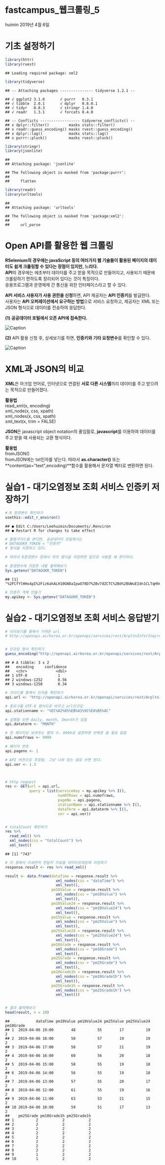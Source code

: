 fastcampus\_웹크롤링\_5
================
huimin
2019년 4월 6일

기초 설정하기
=============

``` r
library(httr)
library(rvest)
```

    ## Loading required package: xml2

``` r
library(tidyverse)
```

    ## -- Attaching packages --------------- tidyverse 1.2.1 --

    ## √ ggplot2 3.1.0       √ purrr   0.3.1  
    ## √ tibble  2.0.1       √ dplyr   0.8.0.1
    ## √ tidyr   0.8.3       √ stringr 1.4.0  
    ## √ readr   1.3.1       √ forcats 0.4.0

    ## -- Conflicts ------------------ tidyverse_conflicts() --
    ## x dplyr::filter()         masks stats::filter()
    ## x readr::guess_encoding() masks rvest::guess_encoding()
    ## x dplyr::lag()            masks stats::lag()
    ## x purrr::pluck()          masks rvest::pluck()

``` r
library(stringr)
library(jsonlite)
```

    ## 
    ## Attaching package: 'jsonlite'

    ## The following object is masked from 'package:purrr':
    ## 
    ##     flatten

``` r
library(readr)
library(urltools)
```

    ## 
    ## Attaching package: 'urltools'

    ## The following object is masked from 'package:xml2':
    ## 
    ##     url_parse

Open API를 활용한 웹 크롤링
===========================

**RSelenium의 경우에는 javaScript 등의 여러가지 웹 기술들이 활용된 페이지의 데이터도 쉽게 크롤링할 수 있다는 장점이 있지만, 느리다.**<br> **API**의 경우에는 에초부터 데이터를 주고 받을 목적으로 만들어지고, 사용되기 때문에 크롤링하기 편하도록 정리되어 있다는 것이 특징이다.<br> 응용프로그램과 운영체제 간 통신을 위한 인터페이스라고 할 수 있다.

**API 서비스 사용자가 사용 권한을 신청**하면, API 제공자는 **API 인증키**를 발급한다.<br> 사용자는 **API 오퍼레이션에서 요구하는 방법**으로 서비스 요청하고, 제공자는 XML 또는 JSON 형식으로 데이터를 전송하여 응답한다.

**(1) 공공데이터 포털에서 오픈 API에 접속한다.**

![Caption](img/day05_1.jpg)

**(2)** API 활용 신청 후, 상세보기를 하면, **인증키와 기타 요청변수**를 확인할 수 있다.

![Caption](img/day05_2.jpg)

XML과 JSON의 비교
=================

**XML**은 마크업 언어로, 인터넷으로 연결된 **서로 다른 시스템**끼리 데이터를 주고 받으려는 목적으로 만들어졌다.

**활용법**<br> read\_xml(x, encoding)<br> xml\_node(x, css, xpath)<br> xml\_nodes(x, css, xpath)<br> xml\_text(x, trim = FALSE)

**JSON**은 javascript object notation의 줄임말로, **javascript**를 이용하여 데이터를 주고 받을 때 사용되는 교환 형식이다.

**활용법**<br> fromJSON()<br> fromJSON에는 txt인자를 넣는다. 따라서 **as.character()** 또는 **content(as="text",encoding)**함수를 활용해서 문자열 벡터로 변환하면 된다.

실습1 - 대기오염정보 조회 서비스 인증키 저장하기
================================================

``` r
# R 환경변수 확인하기
usethis::edit_r_environ()
```

    ## ● Edit C:/Users/Leehuimin/Documents/.Renviron
    ## ● Restart R for changes to take effect

``` r
# 활용가이드를 본다면, 공공데이터 포털에서는 
# DATAGOKR_TOKEN = "인증키"
# 형식을 지정하고 있다.

# 따라서 R환경변수 창에서 위의 형식을 저장하면 앞으로 사용할 때 편리하다.

# 환경변수에 저장한 내용 출력해보기
Sys.getenv("DATAGOKR_TOKEN")
```

    ## [1] "%2FCfYlHHo4pI%2Fiz6ahALH10GN8aIpwO70D7%2Bv7dZCTC%2Bd%2BUWuEIdn1CLTqHhCDJI%2FCbGWFquUr6VaAKfs71AP4Q%3D%3D"

``` r
# 인증키 객체 만들기
my.apikey <- Sys.getenv("DATAGOKR_TOKEN")
```

실습2 - 대기오염정보 조회 서비스 응답받기
=========================================

``` r
# 미리보기를 통해서 가져온 url
# http://openapi.airkorea.or.kr/openapi/services/rest/ArpltnInforInqireSvc/getMsrstnAcctoRltmMesureDnsty?serviceKey=%2FCfYlHHo4pI%2Fiz6ahALH10GN8aIpwO70D7%2Bv7dZCTC%2Bd%2BUWuEIdn1CLTqHhCDJI%2FCbGWFquUr6VaAKfs71AP4Q%3D%3D&numOfRows=10&pageNo=1&stationName=%EC%A2%85%EB%A1%9C%EA%B5%AC&dataTerm=DAILY&ver=1.3


# 인코딩 형식 확인하기
guess_encoding("http://openapi.airkorea.or.kr/openapi/services/rest/ArpltnInforInqireSvc/getMsrstnAcctoRltmMesureDnsty?serviceKey=%2FCfYlHHo4pI%2Fiz6ahALH10GN8aIpwO70D7%2Bv7dZCTC%2Bd%2BUWuEIdn1CLTqHhCDJI%2FCbGWFquUr6VaAKfs71AP4Q%3D%3D&numOfRows=10&pageNo=1&stationName=%EC%A2%85%EB%A1%9C%EA%B5%AC&dataTerm=DAILY&ver=1.3")
```

    ## # A tibble: 3 x 2
    ##   encoding     confidence
    ##   <chr>             <dbl>
    ## 1 UTF-8              1   
    ## 2 windows-1252       0.56
    ## 3 windows-1250       0.34

``` r
# 가이드를 통해서 인자들 확인하기
api.url <- "http://openapi.airkorea.or.kr/openapi/services/rest/ArpltnInforInqireSvc/getMsrstnAcctoRltmMesureDnsty"

# 종로구를 UTF-8 형식으로 바꾸고 url인코딩
api.stationname <- "%EC%A2%85%EB%A1%9C%EA%B5%AC"

# 설명을 보면 daily, month, 3month가 있음
api.dataterm <- "MONTH"

# 한 페이지당 보여주는 행의 수. 9999로 설정하면 반복문 쓸 필요 없음
api.numofraws <- 9999

# 페이지 번호
api.pageno <- 1

# API 버전으로 추정됨. 그냥 나와 있는 걸로 쓰면 된다.
api.ver <- 1.3



# http request
res <- GET(url = api.url,
           query = list(serviceKey = my.apikey %>% I(),
                        numOfRows = api.numofraws,
                        pageNo = api.pageno,
                        stationName = api.stationname %>% I(),
                        dataTerm = api.dataterm %>% I(),
                        ver = api.ver))


# totalCount 확인하기
res %>%
  read_xml() %>% 
  xml_nodes(css = "totalCount") %>% 
  xml_text()
```

    ## [1] "743"

``` r
# 이 중에서 미세먼지 한달치 자료들 데이터프레임에 저장하기
response.result <- res %>% read_xml()

result <- data.frame(dataTime = response.result %>% 
                       xml_nodes(css = "dataTime") %>% 
                       xml_text(),
                     pm10Value = response.result %>% 
                       xml_nodes(css = "pm10Value") %>% 
                       xml_text(),
                     pm10Value24 = response.result %>% 
                       xml_nodes(css = "pm10Value24") %>% 
                       xml_text(),
                     pm25Value = response.result %>% 
                       xml_nodes(css = "pm25Value") %>% 
                       xml_text(),
                     pm25Value24 = response.result %>% 
                       xml_nodes(css = "pm25Value24") %>% 
                       xml_text(),
                     pm10Grade = response.result %>% 
                       xml_nodes(css = "pm10Grade") %>% 
                       xml_text(),
                     pm25Grade = response.result %>% 
                       xml_nodes(css = "pm25Grade") %>% 
                       xml_text(),
                     pm10Grade1h = response.result %>% 
                       xml_nodes(css = "pm10Grade1h") %>% 
                       xml_text(),
                     pm25Grade1h = response.result %>% 
                       xml_nodes(css = "pm25Grade1h") %>% 
                       xml_text())


# 결과 출력해보기
head(result, n = 10)
```

    ##            dataTime pm10Value pm10Value24 pm25Value pm25Value24 pm10Grade
    ## 1  2019-04-06 19:00        48          55        17          19         2
    ## 2  2019-04-06 18:00        50          57        19          19         2
    ## 3  2019-04-06 17:00        58          57        21          19         2
    ## 4  2019-04-06 16:00        60          56        20          18         2
    ## 5  2019-04-06 15:00        58          55        19          18         2
    ## 6  2019-04-06 14:00        56          55        19          18         2
    ## 7  2019-04-06 13:00        57          55        20          17         2
    ## 8  2019-04-06 12:00        61          55        19          16         2
    ## 9  2019-04-06 11:00        63          53        21          15         2
    ## 10 2019-04-06 10:00        59          51        17          13         2
    ##    pm25Grade pm10Grade1h pm25Grade1h
    ## 1          2           2           2
    ## 2          2           2           2
    ## 3          2           2           2
    ## 4          2           2           2
    ## 5          2           2           2
    ## 6          2           2           2
    ## 7          2           2           2
    ## 8          2           2           2
    ## 9          1           2           2
    ## 10         1           2           2
